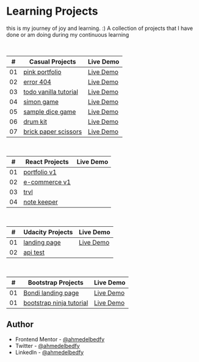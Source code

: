 # Learning Projects

this is my journey of joy and learning. :)
A collection of projects that I have done or am doing during my continuous learning

<br>

|  #  | Casual Projects                                                                                                         | Live Demo                                                                                         |
| :-: | ----------------------------------------------------------------------------------------------------------------------- | ------------------------------------------------------------------------------------------------- |
| 01  | [pink portfolio](https://github.com/AhmedElbedfy/while-learning-projects/tree/main/casual/pink-portfolio)               | [Live Demo](https://ahmedelbedfy.github.io/while-learning-projects/casual/pink-portfolio/)        |
| 02  | [error 404](https://github.com/AhmedElbedfy/while-learning-projects/tree/main/casual/error-404)                         | [Live Demo](https://ahmedelbedfy.github.io/while-learning-projects/casual/error-404/)             |
| 03  | [todo vanilla tutorial](https://github.com/AhmedElbedfy/while-learning-projects/tree/main/casual/todo-vanilla-tutorial) | [Live Demo](https://ahmedelbedfy.github.io/while-learning-projects/casual/todo-vanilla-tutorial/) |
| 04  | [simon game](https://github.com/AhmedElbedfy/while-learning-projects/tree/main/casual/simon-game)                       | [Live Demo](https://ahmedelbedfy.github.io/while-learning-projects/casual/simon-game/)            |
| 05  | [sample dice game](https://github.com/AhmedElbedfy/while-learning-projects/tree/main/casual/sample_dice_game)           | [Live Demo](https://ahmedelbedfy.github.io/while-learning-projects/casual/sample_dice_game/)      |
| 06  | [drum kit](https://github.com/AhmedElbedfy/while-learning-projects/tree/main/casual/drum_kit)                           | [Live Demo](https://ahmedelbedfy.github.io/while-learning-projects/casual/drum_kit/)              |
| 07  | [brick paper scissors](https://github.com/AhmedElbedfy/while-learning-projects/tree/main/casual/brick_paper_scissors)   | [Live Demo](https://ahmedelbedfy.github.io/while-learning-projects/casual/brick_paper_scissors/)  |

<br>

|  #  | React Projects                                                                                         | Live Demo |
| :-: | ------------------------------------------------------------------------------------------------------ | --------- |
| 01  | [portfolio v1](https://github.com/AhmedElbedfy/while-learning-projects/tree/main/react/portfolio-v1)   |           |
| 02  | [e-commerce v1](https://github.com/AhmedElbedfy/while-learning-projects/tree/main/react/e-commerce-v1) |           |
| 03  | [trvl](https://github.com/AhmedElbedfy/while-learning-projects/tree/main/react/trvl)                   |           |
| 04  | [note keeper](https://github.com/AhmedElbedfy/while-learning-projects/tree/main/react/note-keeper)     |           |

<br>

|  #  | Udacity Projects                                                                                       | Live Demo                                                                                 |
| :-: | ------------------------------------------------------------------------------------------------------ | ----------------------------------------------------------------------------------------- |
| 01  | [landing page](https://github.com/AhmedElbedfy/while-learning-projects/tree/main/udacity/landing-page) | [Live Demo](https://ahmedelbedfy.github.io/while-learning-projects/udacity/landing-page/) |
| 02  | [api test](https://github.com/AhmedElbedfy/while-learning-projects/tree/main/udacity/api-test)         |                                                                                           |

<br>

|  #  | Bootstrap Projects                                                                                                               | Live Demo                                                                                                  |
| :-: | -------------------------------------------------------------------------------------------------------------------------------- | ---------------------------------------------------------------------------------------------------------- |
| 01  | [Bondi landing page](https://github.com/AhmedElbedfy/while-learning-projects/tree/main/bootstrap/Bondi-landing-page-template)    | [Live Demo](https://ahmedelbedfy.github.io/while-learning-projects/bootstrap/Bondi-landing-page-template/) |
| 01  | [bootstrap ninja tutorial](https://github.com/AhmedElbedfy/while-learning-projects/tree/main/bootstrap/bootstrap-ninja-tutorial) | [Live Demo](https://ahmedelbedfy.github.io/while-learning-projects/bootstrap/bootstrap-ninja-tutorial/)    |

## Author

- Frontend Mentor - [@ahmedelbedfy](https://www.frontendmentor.io/profile/ahmedelbedfy)
- Twitter - [@ahmedelbedfy](https://www.twitter.com/ahmedelbedfy)
- LinkedIn - [@ahmedelbedfy](https://www.linkedin.com/in/ahmedelbedfy/)

